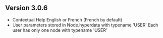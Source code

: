## Version 3.0.6

* Contextual Help English or French (French by default)
* User parameters stored in Node.hyperdata with typename 'USER'
  Each user has only one node with typename 'USER'
